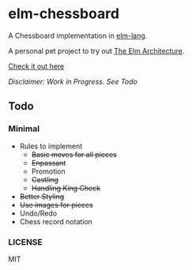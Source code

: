 # elm-chessboard

A Chessboard implementation in [elm-lang](http://elm-lang.org/).

A personal pet project to try out [The Elm Architecture](http://guide.elm-lang.org/architecture/).

[Check it out here](http://addnab.com/elm-chessboard)

*Disclaimer: Work in Progress. See Todo*

## Todo

### Minimal

- Rules to implement
  - ~~Basic moves for all pieces~~
  - ~~Enpassant~~
  - Promotion
  - ~~Castling~~
  - ~~Handling King Check~~
- ~~Better Styling~~
- ~~Use images for pieces~~
- Undo/Redo
- Chess record notation

### LICENSE

MIT

